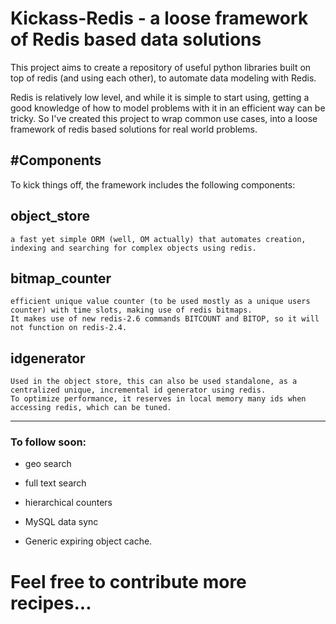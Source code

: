 Kickass-Redis - a loose framework of Redis based data solutions
==================================================

This project aims to create a repository of useful python libraries built on top of redis (and using each other),
to automate data modeling with Redis.

Redis is relatively low level, and while it is simple to start using, getting a good knowledge of how to model problems
with it in an efficient way can be tricky. So I've created this project to wrap common use cases, into a loose framework
of redis based solutions for real world problems.


#Components
----------

To kick things off, the framework includes the following components:

## object_store

    a fast yet simple ORM (well, OM actually) that automates creation, indexing and searching for complex objects using redis.


## bitmap_counter

    efficient unique value counter (to be used mostly as a unique users counter) with time slots, making use of redis bitmaps.
    It makes use of new redis-2.6 commands BITCOUNT and BITOP, so it will not function on redis-2.4.


## idgenerator

    Used in the object store, this can also be used standalone, as a centralized unique, incremental id generator using redis.
    To optimize performance, it reserves in local memory many ids when accessing redis, which can be tuned.




---------------------------

### To follow soon:

   * geo search


   * full text search


   * hierarchical counters


   * MySQL data sync


   * Generic expiring object cache.


# Feel free to contribute more recipes...

